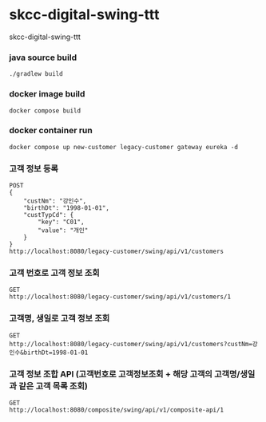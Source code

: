 # skcc-digital-swing-ttt
skcc-digital-swing-ttt

### java source build
```
./gradlew build
```

### docker image build
```
docker compose build
```

### docker container run
```
docker compose up new-customer legacy-customer gateway eureka -d
```

### 고객 정보 등록
```
POST
{
    "custNm": "강인수",
    "birthDt": "1998-01-01",
    "custTypCd": {
        "key": "C01",
        "value": "개인"
    }
}
http://localhost:8080/legacy-customer/swing/api/v1/customers
```

### 고객 번호로 고객 정보 조회 
```
GET
http://localhost:8080/legacy-customer/swing/api/v1/customers/1
```

### 고객명, 생일로 고객 정보 조회 
```
GET
http://localhost:8080/legacy-customer/swing/api/v1/customers?custNm=강인수&birthDt=1998-01-01
```

### 고객 정보 조합 API (고객번호로 고객정보조회 + 해당 고객의 고객명/생일과 같은 고객 목록 조회)
```
GET
http://localhost:8080/composite/swing/api/v1/composite-api/1
```
